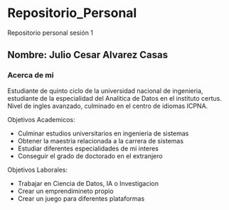 # Repositorio_Personal
Repositorio personal sesión 1
## Nombre: Julio Cesar Alvarez Casas
### Acerca de mi
Estudiante de quinto ciclo de la universidad nacional de ingenieria, estudiante de la especialidad del Analitica de Datos en el instituto certus.
Nivel de ingles avanzado, culminado en el centro de idiomas ICPNA.

Objetivos Academicos:

- Culminar estudios universitarios en ingenieria de sistemas
- Obtener la maestria relacionada a la carrera de sistemas
- Estudiar diferentes especialidades de mi interes
- Conseguir el grado de doctorado en el extranjero

Objetivos Laborales:

- Trabajar en Ciencia de Datos, IA o Investigacion
- Crear un emprendimineto propio
- Crear un juego para diferentes plataformas
